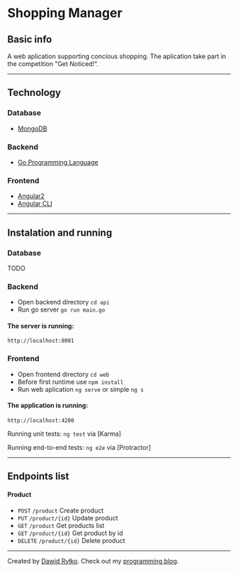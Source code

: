 # Shopping Manager

## Basic info

A web aplication supporting concious shopping. The aplication take part in the competition "Get Noticed!“.

***

## Technology

### Database
- [MongoDB](https://www.mongodb.com/)

### Backend
- [Go Programming Language](https://golang.org/)

### Frontend
- [Angular2](https://angular.io/)
- [Angular CLI](https://cli.angular.io/)

***

## Instalation and running

### Database

TODO

### Backend
- Open backend directory `cd api`
- Run go server `go run main.go`

#### The server is running:

```
http://localhost:8001
```

### Frontend
- Open frontend directory `cd web`
- Before first runtime use `npm install`
- Run web aplication `ng serve` or simple `ng s`

#### The application is running:

```
http://localhost:4200
```

Running unit tests: `ng test` via [Karma]

Running end-to-end tests: `ng e2e` via [Protractor]

***

## Endpoints list

#### Product

- `POST` `/product` Create product
- `PUT` `/product/{id}` Update product
- `GET` `/product` Get products list
- `GET` `/product/{id}` Get product by id
- `DELETE` `/product/{id}` Delete product

***

Created by [Dawid Ryłko](https://www.linkedin.com/in/dawidrylko/). Check out my [programming blog](https://www.dawidrylko.com/).
